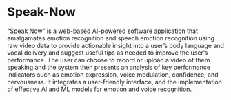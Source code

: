 # Speak-Now

“Speak Now” is a web-based AI-powered software application that amalgamates emotion recognition and speech emotion recognition using raw video data to provide actionable insight into a user’s body language and vocal delivery and suggest useful tips as needed to improve the user’s performance. The user can choose to record or upload a video of them speaking and the system then presents an analysis of key performance indicators such as emotion expression, voice modulation, confidence, and nervousness. It integrates a user-friendly interface, and the implementation of effective AI and ML models for emotion and voice recognition.
